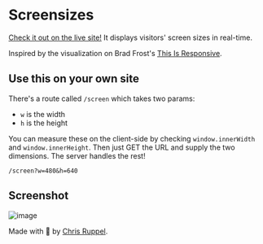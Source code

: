 # Screensizes

[Check it out on the live site!](https://screensizes.org) It displays visitors' screen sizes in real-time.

Inspired by the visualization on Brad Frost's [This Is Responsive](https://bradfrost.github.io/this-is-responsive/).

## Use this on your own site

There's a route called `/screen` which takes two params:

* `w` is the width
* `h` is the height

You can measure these on the client-side by checking `window.innerWidth` and `window.innerHeight`. Then just GET the URL and supply the two dimensions. The server handles the rest!

```
/screen?w=480&h=640
```

## Screenshot

![image](https://cloud.githubusercontent.com/assets/39191/8488716/9ec0e90e-20c9-11e5-85e3-a1cc586a9cdc.png)

Made with :revolving_hearts: by [Chris Ruppel](https://chrisruppel.com).
